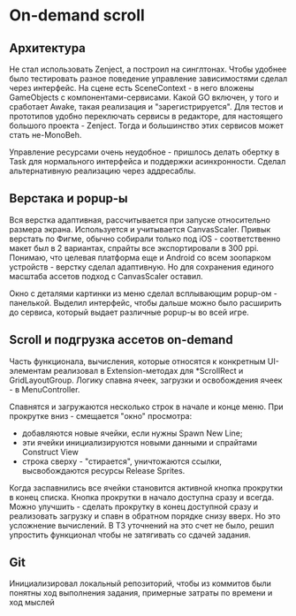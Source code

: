 # On-demand scroll

## Архитектура
Не стал использовать Zenject, а построил на синглтонах. Чтобы удобнее было тестировать разное поведение управление зависимостями сделал через интерфейс. На сцене есть SceneContext - в него вложены GameObjects с компонентами-сервисами. Какой GO включен, у того и сработает Awake, такая реализация и "зарегистрируется". Для тестов и прототипов удобно переключать сервисы в редакторе, для настоящего большого проекта - Zenject. Тогда и большинство этих сервисов может стать не-MonoBeh.

Управление ресурсами очень неудобное - пришлось делать обертку в Task для нормального интерфейса и поддержки асинхронности. Сделал альтернативную реализацию через аддресаблы.

## Верстака и popup-ы
Вся верстка адаптивная, рассчитывается при запуске относительно размера экрана. Используется и учитывается CanvasScaler. Привык верстать по Фигме, обычно собирали только под iOS - соответственно макет был в 2 вариантах, спрайты все экспортировали в 300 ppi. Понимаю, что целевая платформа еще и Android со всем зоопарком устройств - верстку сделал адаптивную. Но для сохранения единого масштаба ассетов подход с CanvasScaler оставил.

Окно с деталями картинки из меню сделал всплывающим popup-ом - панелькой. Выделил интерфейс, чтобы дальше можно было расширить до сервиса, который выдает различные popup-ы во всей игре.

## Scroll и подгрузка ассетов on-demand
Часть функционала, вычисления, которые относятся к конкретным UI-элементам реализовал в Extension-методах для *ScrollRect и GridLayoutGroup.
Логику спавна ячеек, загрузки и освобождения ячеек - в MenuController.

Спавнятся и загружаются несколько строк в начале и конце меню. При прокрутке вниз - смещается "окно" просмотра:
* добавляются новые ячейки, если нужны Spawn New Line;
* эти ячейки инициализируются новыми данными и спрайтами Construct View
* строка сверху - "стирается", уничтожаются ссылки, высвобождаются ресурсы Release Sprites.

Когда заспавнились все ячейки становится активной кнопка прокрутки в конец списка. Кнопка прокрутки в начало доступна сразу и всегда. Можно улучшить - сделать прокрутку в конец доступной сразу и реализовать загрузку и спавн в обратном порядке снизу вверх. Но это усложнение вычислений. В ТЗ уточнений на это счет не было, решил упростить функционал чтобы не затягивать со сдачей задания.

## Git
Инициализировал локальный репозиторий, чтобы из коммитов были понятны ход выполнения задания, примерные затраты по времени и ход мыслей
